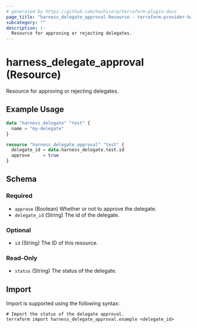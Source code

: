 ```yaml
---
# generated by https://github.com/hashicorp/terraform-plugin-docs
page_title: "harness_delegate_approval Resource - terraform-provider-harness"
subcategory: ""
description: |-
  Resource for approving or rejecting delegates.
---
```


# harness_delegate_approval (Resource)

Resource for approving or rejecting delegates.

## Example Usage

```terraform
data "harness_delegate" "test" {
  name = "my-delegate"
}

resource "harness_delegate_approval" "test" {
  delegate_id = data.harness_delegate.test.id
  approve     = true
}
```

<!-- schema generated by tfplugindocs -->
## Schema

### Required

- `approve` (Boolean) Whether or not to approve the delegate.
- `delegate_id` (String) The id of the delegate.

### Optional

- `id` (String) The ID of this resource.

### Read-Only

- `status` (String) The status of the delegate.

## Import

Import is supported using the following syntax:

```shell
# Import the status of the delegate approval.
terraform import harness_delegate_approval.example <delegate_id>
```

